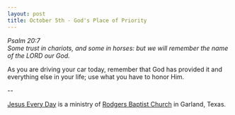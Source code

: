 ```yaml
---
layout: post
title: October 5th - God's Place of Priority
---
```


_Psalm 20:7  
Some trust in chariots, and some in horses: but we will remember the
name of the LORD our God._

As you are driving your car today, remember that God has provided
it and everything else in your life; use what you have to honor
Him.

 --

<a href=http://jesuseveryday.net>Jesus Every Day</a> is a ministry of <a href=http://rodgersbaptist.net>Rodgers Baptist Church</a> in Garland, Texas.
